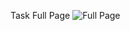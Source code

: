 Task Full Page
![Full Page](https://github.com/SeniorAcademy/Bootstrap/assets/151378391/475bcbfd-2908-4985-905a-8d8d8f478a9c)
